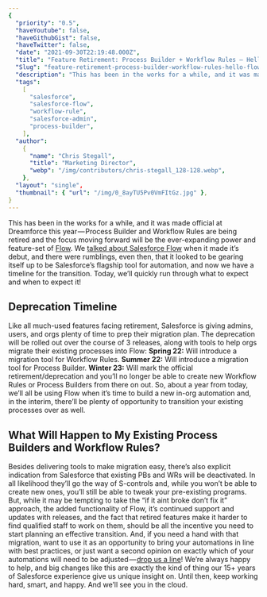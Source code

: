 ```yaml
---
{
  "priority": "0.5",
  "haveYoutube": false,
  "haveGithubGist": false,
  "haveTwitter": false,
  "date": "2021-09-30T22:19:48.000Z",
  "title": "Feature Retirement: Process Builder + Workflow Rules — Hello Flow!",
  "Slug": "feature-retirement-process-builder-workflow-rules-hello-flow",
  "description": "This has been in the works for a while, and it was made official at Dreamforce this year — Process Builder and Workflow Rules are being retired and the focus moving forward will be the ever-expanding power and feature-set of Flow..",
  "tags":
    [
      "salesforce",
      "salesforce-flow",
      "workflow-rule",
      "salesforce-admin",
      "process-builder",
    ],
  "author":
    {
      "name": "Chris Stegall",
      "title": "Marketing Director",
      "webp": "/img/contributors/chris-stegall_128-128.webp",
    },
  "layout": "single",
  "thumbnail": { "url": "/img/0_8ayTU5Pv0VmFItGz.jpg" },
}
---
```


This has been in the works for a while, and it was made official at Dreamforce this year — Process Builder and Workflow Rules are being retired and the focus moving forward will be the ever-expanding power and feature-set of [Flow](https://medium.com/creme-de-la-crm/spring-21-release-highlights-lightning-flow-improvements-and-a-rebrand-b711e31989dd).
We [talked about Salesforce Flow](https://medium.com/creme-de-la-crm/spring-21-release-highlights-lightning-flow-improvements-and-a-rebrand-b711e31989dd) when it made it’s debut, and there were rumblings, even then, that it looked to be gearing itself up to be Salesforce’s flagship tool for automation, and now we have a timeline for the transition.
Today, we’ll quickly run through what to expect and when to expect it!

## Deprecation Timeline

Like all much-used features facing retirement, Salesforce is giving admins, users, and orgs plenty of time to prep their migration plan. The deprecation will be rolled out over the course of 3 releases, along with tools to help orgs migrate their existing processes into Flow:
**Spring 22:** Will introduce a migration tool for Workflow Rules.
**Summer 22:** Will introduce a migration tool for Process Builder.
**Winter 23:** Will mark the official retirement/deprecation and you’ll no longer be able to create new Workflow Rules or Process Builders from there on out.
So, about a year from today, we’ll all be using Flow when it’s time to build a new in-org automation and, in the interim, there’ll be plenty of opportunity to transition your existing processes over as well.

## What Will Happen to My Existing Process Builders and Workflow Rules?

Besides delivering tools to make migration easy, there’s also explicit indication from Salesforce that existing PBs and WRs will be deactivated. In all likelihood they’ll go the way of S-controls and, while you won’t be able to create new ones, you’ll still be able to tweak your pre-existing programs. But, while it may be tempting to take the “if it aint broke don’t fix it” approach, the added functionality of Flow, it’s continued support and updates with releases, and the fact that retired features make it harder to find qualified staff to work on them, should be all the incentive you need to start planning an effective transition.
And, if you need a hand with that migration, want to use it as an opportunity to bring your automations in line with best practices, or just want a second opinion on exactly which of your automations will need to be adjusted — [drop us a line](https://appexchange.salesforce.com/appxConsultingListingDetail?listingId=a0N30000001gF9jEAE)! We’re always happy to help, and big changes like this are exactly the kind of thing our 15+ years of Salesforce experience give us unique insight on.
Until then, keep working hard, smart, and happy. And we’ll see you in the cloud.
